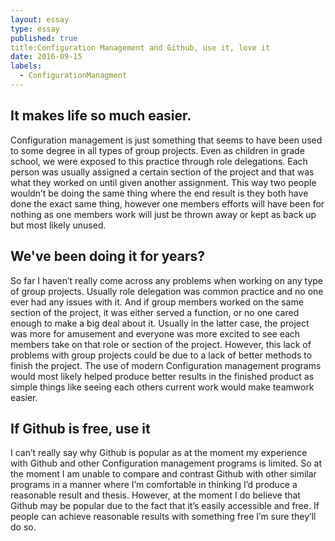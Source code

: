 ```yaml
---
layout: essay
type: essay
published: true
title:Configuration Management and Github, use it, love it
date: 2016-09-15
labels:
  - ConfigurationManagment
---
```


## It makes life so much easier.
Configuration management is just something that seems to have been used to some degree in all types of group projects.  Even as children in grade school, we were exposed to this practice through role delegations.  Each person was usually assigned a certain section of the project and that was what they worked on until given another assignment.  This way two people wouldn’t be doing the same thing where the end result is they both have done the exact same thing, however one members efforts will have been for nothing as one members work will just be thrown away or kept as back up but most likely unused.

## We've been doing it for years?

So far I haven’t really come across any problems when working on any type of group projects.  Usually role delegation was common practice and no one ever had any issues with it.  And if group members worked on the same section of the project, it was either served a function, or no one cared enough to make a big deal about it.  Usually in the latter case, the project was more for amusement and everyone was more excited to see each members take on that role or section of the project.  However, this lack of problems with group projects could be due to a lack of better methods to finish the project.  The use of modern Configuration management programs would most likely helped produce better results in the finished product as simple things like seeing each others current work would make teamwork easier.

## If Github is free, use it

I can’t really say why Github is popular as at the moment my experience with Github and other Configuration management programs is limited.  So at the moment I am unable to compare and contrast Github with other similar programs in a manner where I’m comfortable in thinking I’d produce a reasonable result and thesis.  However, at the moment I do believe that Github may be popular due to the fact that it’s easily accessible and free.  If people can achieve reasonable results with something free I’m sure they’ll do so.
